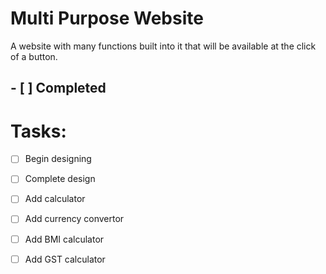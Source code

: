 # Multi Purpose Website
A website with many functions built into it that will be available at the click of a button.

## - [ ] Completed

# Tasks:

- [ ] Begin designing
- [ ] Complete design
- [ ] Add calculator
- [ ] Add currency convertor
- [ ] Add BMI calculator
- [ ] Add GST calculator

